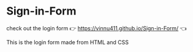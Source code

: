 # Sign-in-Form

check out the login form 👉 https://vinnu411.github.io/Sign-in-Form/ 👈


 This is the login form made from HTML and CSS
